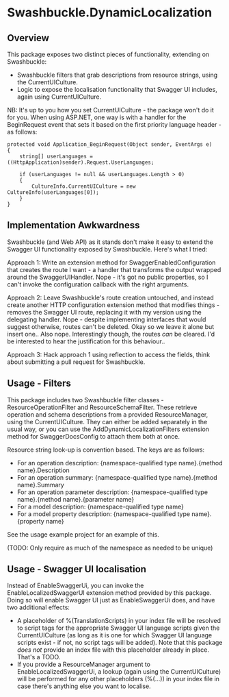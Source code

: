 # Swashbuckle.DynamicLocalization

## Overview

This package exposes two distinct pieces of functionality, extending on Swashbuckle:
 * Swashbuckle filters that grab descriptions from resource strings, using the CurrentUICulture.
 * Logic to expose the localisation functionality that Swagger UI includes, again using CurrentUICulture.

NB: It's up to you how you set CurrentUICulture - the package won't do it for you. When using ASP.NET, one way is with a handler for the BeginRequest event that sets it based on the first priority language header - as follows:

    protected void Application_BeginRequest(Object sender, EventArgs e)
    {
        string[] userLanguages = ((HttpApplication)sender).Request.UserLanguages;

        if (userLanguages != null && userLanguages.Length > 0)
        {
            CultureInfo.CurrentUICulture = new CultureInfo(userLanguages[0]);
        }
    }

## Implementation Awkwardness

Swashbuckle (and Web API) as it stands don't make it easy to extend the Swagger UI functionality exposed by Swashbuckle. Here's what I tried: 

Approach 1: Write an extension method for SwaggerEnabledConfiguration that creates the route I want - a handler that transforms the output wrapped around the SwaggerUIHandler. Nope - it's got no public properties, so I can't invoke the configuration callback with the right arguments.

Approach 2: Leave Swashbuckle's route creation untouched, and instead create another HTTP configuration extension method that modifies things - removes the Swagger UI route, replacing it with my version using the delegating handler. Nope - despite implementing interfaces that would suggest otherwise, routes can't be deleted. Okay so we leave it alone but insert one.. Also nope. Interestingly though, the routes _can_ be cleared. I'd be interested to hear the justification for this behaviour..

Approach 3: Hack approach 1 using reflection to access the fields, think about submitting a pull request for Swashbuckle.

## Usage - Filters

This package includes two Swashbuckle filter classes - ResourceOperationFilter and ResourceSchemaFilter. These retrieve operation and schema descriptions from a provided ResourceManager, using the CurrentUICulture. They can either be added separately in the usual way, or you can use the AddDynamicLocalizationFilters extension method for SwaggerDocsConfig to attach them both at once.

Resource string look-up is convention based. The keys are as follows:
 
 * For an operation description: {namespace-qualified type name}.{method name}.Description
 * For an operation summary: {namespace-qualified type name}.{method name}.Summary
 * For an operation parameter description: {namespace-qualified type name}.{method name}.{parameter name}
 * For a model description: {namespace-qualified type name}
 * For a model property description: {namespace-qualified type name}.{property name}

See the usage example project for an example of this.

(TODO: Only require as much of the namespace as needed to be unique)

## Usage - Swagger UI localisation

Instead of EnableSwaggerUi, you can invoke the EnableLocalizedSwaggerUI extension method provided by this package. Doing so will enable Swagger UI just as EnableSwaggerUi does, and have two additional effects:

 * A placeholder of %(TranslationScripts) in your index file will be resolved to script tags for the appropriate Swagger UI language scripts given the CurrentUICulture (as long as it is one for which Swagger UI language scripts exist - if not, no script tags will be added). Note that this package _does not_ provide an index file with this placeholder already in place. That's a TODO.
 * If you provide a ResourceManager argument to EnableLocalizedSwaggerUi, a lookup (again using the CurrentUICulture) will be performed for any other placeholders (%(...)) in your index file in case there's anything else you want to localise.
